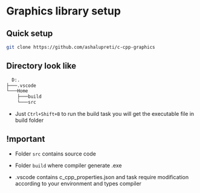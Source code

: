 # Graphics library setup

## Quick setup

```bash
git clone https://github.com/ashalupreti/c-cpp-graphics
```

## Directory look like

```cmd
  D:.
├───.vscode
└───Home
    ├───build
    └───src
```

- Just `Ctrl+Shift+B` to run the build task you will get the executable file in build folder

## !mportant

- Folder `src` contains source code

- Folder `build` where compiler generate .exe

- .vscode contains c_cpp_properties.json and task require modification according to your environment and types compiler
